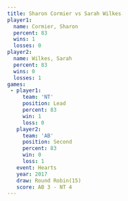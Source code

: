 ```yaml
---
title: Sharon Cormier vs Sarah Wilkes
player1:               
  name: Cormier, Sharon
  percent: 83          
  wins: 1              
  losses: 0            
player2:               
  name: Wilkes, Sarah  
  percent: 83          
  wins: 0              
  losses: 1            
games:
 - player1:        
     team: 'NT'    
     position: Lead
     percent: 83   
     win: 1        
     loss: 0       
   player2:          
     team: 'AB'      
     position: Second
     percent: 83     
     win: 0          
     loss: 1         
   event: Hearts        
   year: 2017           
   draw: Round Robin(15)
   score: AB 3 - NT 4   
---
```

